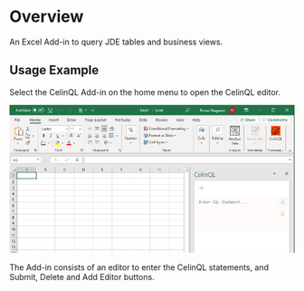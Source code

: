 # Overview

An Excel Add-in to query JDE tables and business views.

## Usage Example

Select the CelinQL Add-in on the home menu to open the CelinQL editor.

![Open Add-in](./assets/images/open-addin.png)

The Add-in consists of an editor to enter the CelinQL statements, and Submit, Delete and Add Editor buttons.

